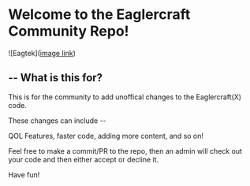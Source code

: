 # Welcome to the Eaglercraft Community Repo!

![Eagtek]([image link](https://raw.githubusercontent.com/eagler-community/.github/main/profileimages/image.png))

## -- What is this for?

This is for the community to add unoffical changes to the Eaglercraft(X) code.

These changes can include --

QOL Features, faster code, adding more content, and so on!


Feel free to make a commit/PR to the repo, then an admin will check out your code and then either accept or decline it.


Have fun!
